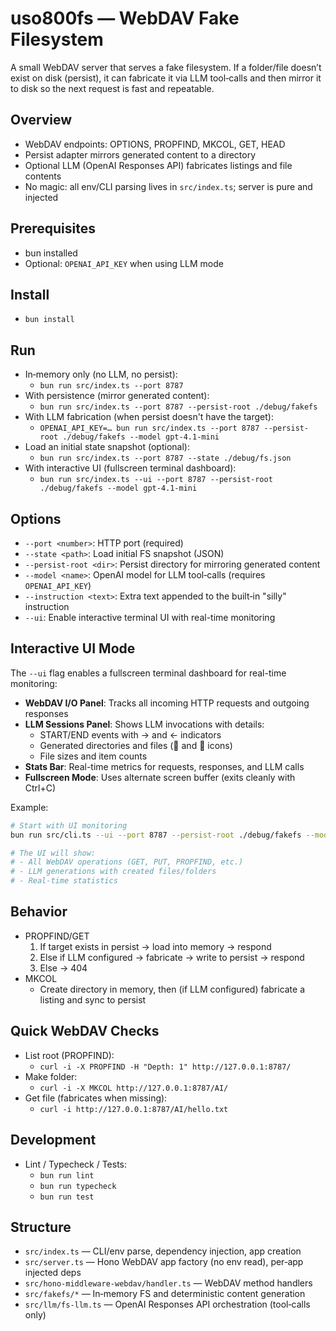 # uso800fs — WebDAV Fake Filesystem

A small WebDAV server that serves a fake filesystem. If a folder/file doesn’t exist on disk (persist), it can fabricate it via LLM tool‑calls and then mirror it to disk so the next request is fast and repeatable.

## Overview
- WebDAV endpoints: OPTIONS, PROPFIND, MKCOL, GET, HEAD
- Persist adapter mirrors generated content to a directory
- Optional LLM (OpenAI Responses API) fabricates listings and file contents
- No magic: all env/CLI parsing lives in `src/index.ts`; server is pure and injected

## Prerequisites
- bun installed
- Optional: `OPENAI_API_KEY` when using LLM mode

## Install
- `bun install`

## Run
- In‑memory only (no LLM, no persist):
  - `bun run src/index.ts --port 8787`
- With persistence (mirror generated content):
  - `bun run src/index.ts --port 8787 --persist-root ./debug/fakefs`
- With LLM fabrication (when persist doesn't have the target):
  - `OPENAI_API_KEY=… bun run src/index.ts --port 8787 --persist-root ./debug/fakefs --model gpt-4.1-mini`
- Load an initial state snapshot (optional):
  - `bun run src/index.ts --port 8787 --state ./debug/fs.json`
- With interactive UI (fullscreen terminal dashboard):
  - `bun run src/index.ts --ui --port 8787 --persist-root ./debug/fakefs --model gpt-4.1-mini`

## Options
- `--port <number>`: HTTP port (required)
- `--state <path>`: Load initial FS snapshot (JSON)
- `--persist-root <dir>`: Persist directory for mirroring generated content
- `--model <name>`: OpenAI model for LLM tool‑calls (requires `OPENAI_API_KEY`)
- `--instruction <text>`: Extra text appended to the built‑in "silly" instruction
- `--ui`: Enable interactive terminal UI with real-time monitoring

## Interactive UI Mode

The `--ui` flag enables a fullscreen terminal dashboard for real-time monitoring:

- **WebDAV I/O Panel**: Tracks all incoming HTTP requests and outgoing responses
- **LLM Sessions Panel**: Shows LLM invocations with details:
  - START/END events with → and ← indicators
  - Generated directories and files (📁 and 📄 icons)
  - File sizes and item counts
- **Stats Bar**: Real-time metrics for requests, responses, and LLM calls
- **Fullscreen Mode**: Uses alternate screen buffer (exits cleanly with Ctrl+C)

Example:
```bash
# Start with UI monitoring
bun run src/cli.ts --ui --port 8787 --persist-root ./debug/fakefs --model gpt-4o-mini

# The UI will show:
# - All WebDAV operations (GET, PUT, PROPFIND, etc.)
# - LLM generations with created files/folders
# - Real-time statistics
```

## Behavior
- PROPFIND/GET
  1) If target exists in persist → load into memory → respond
  2) Else if LLM configured → fabricate → write to persist → respond
  3) Else → 404
- MKCOL
  - Create directory in memory, then (if LLM configured) fabricate a listing and sync to persist

## Quick WebDAV Checks
- List root (PROPFIND):
  - `curl -i -X PROPFIND -H "Depth: 1" http://127.0.0.1:8787/`
- Make folder:
  - `curl -i -X MKCOL http://127.0.0.1:8787/AI/`
- Get file (fabricates when missing):
  - `curl -i http://127.0.0.1:8787/AI/hello.txt`

## Development
- Lint / Typecheck / Tests:
  - `bun run lint`
  - `bun run typecheck`
  - `bun run test`

## Structure
- `src/index.ts` — CLI/env parse, dependency injection, app creation
- `src/server.ts` — Hono WebDAV app factory (no env read), per‑app injected deps
- `src/hono-middleware-webdav/handler.ts` — WebDAV method handlers
- `src/fakefs/*` — In‑memory FS and deterministic content generation
- `src/llm/fs-llm.ts` — OpenAI Responses API orchestration (tool‑calls only)
